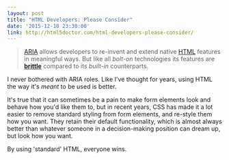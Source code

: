 ```yaml
---
layout: post
title: "HTML Developers: Please Consider"
date: '2015-12-10 23:30:00'
link: http://html5doctor.com/html-developers-please-consider/
---
```


> [ARIA](http://www.w3.org/TR/wai-aria-1.1/) allows developers to re-invent and extend native [HTML](http://www.w3.org/TR/html5/) features in meaningful ways. But like all _bolt-on_ technologies its features are **[brittle](http://w3c.github.io/aria-in-html/#aria-touch)** compared to its _built-in_ counterparts.

I never bothered with ARIA roles. Like I've thought for years, using HTML the way it's _meant_ to be used is better.

It's true that it can sometimes be a pain to make form elements look and behave how you'd like them to, but in recent years, CSS has made it a lot easier to remove standard styling from form elements, and re-style them how you want. They retain their default functionality, which is almost always better than whatever someone in a decision-making position can dream up, but look how you want.

By using 'standard' HTML, everyone wins.
